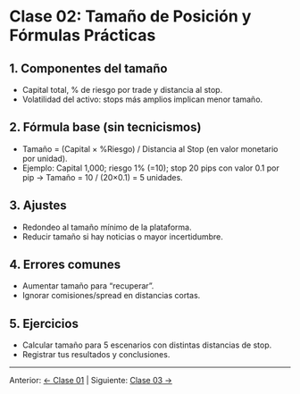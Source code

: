 # Clase 02: Tamaño de Posición y Fórmulas Prácticas

## 1. Componentes del tamaño
- Capital total, % de riesgo por trade y distancia al stop.
- Volatilidad del activo: stops más amplios implican menor tamaño.

## 2. Fórmula base (sin tecnicismos)
- Tamaño = (Capital × %Riesgo) / Distancia al Stop (en valor monetario por unidad).
- Ejemplo: Capital 1,000; riesgo 1% (=10); stop 20 pips con valor 0.1 por pip → Tamaño = 10 / (20×0.1) = 5 unidades.

## 3. Ajustes
- Redondeo al tamaño mínimo de la plataforma.
- Reducir tamaño si hay noticias o mayor incertidumbre.

## 4. Errores comunes
- Aumentar tamaño para “recuperar”.
- Ignorar comisiones/spread en distancias cortas.

## 5. Ejercicios
- Calcular tamaño para 5 escenarios con distintas distancias de stop.
- Registrar tus resultados y conclusiones.

---
Anterior: [← Clase 01](Clase_01_Principios_de_Gestion_de_Riesgo.md) | Siguiente: [Clase 03 →](Clase_03_Herramientas_y_Estrategias_de_Control_de_Riesgo.md)
